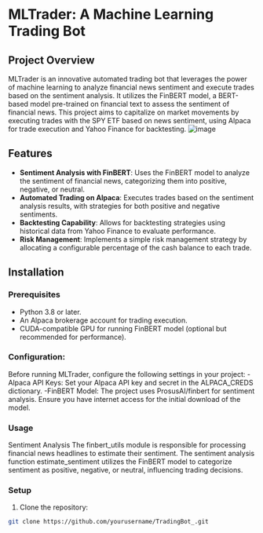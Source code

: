 # MLTrader: A Machine Learning Trading Bot

## Project Overview
MLTrader is an innovative automated trading bot that leverages the power of machine learning to analyze financial news sentiment and execute trades based on the sentiment analysis. It utilizes the FinBERT model, a BERT-based model pre-trained on financial text to assess the sentiment of financial news. This project aims to capitalize on market movements by executing trades with the SPY ETF based on news sentiment, using Alpaca for trade execution and Yahoo Finance for backtesting.
![image](https://github.com/siddharthprakash1/TradingBot_/assets/92435819/c98f0028-37f1-4644-8c0e-8ae2c2aa2f24)

## Features
- **Sentiment Analysis with FinBERT**: Uses the FinBERT model to analyze the sentiment of financial news, categorizing them into positive, negative, or neutral.
- **Automated Trading on Alpaca**: Executes trades based on the sentiment analysis results, with strategies for both positive and negative sentiments.
- **Backtesting Capability**: Allows for backtesting strategies using historical data from Yahoo Finance to evaluate performance.
- **Risk Management**: Implements a simple risk management strategy by allocating a configurable percentage of the cash balance to each trade.

## Installation

### Prerequisites
- Python 3.8 or later.
- An Alpaca brokerage account for trading execution.
- CUDA-compatible GPU for running FinBERT model (optional but recommended for performance).


### Configuration:
Before running MLTrader, configure the following settings in your project:
-Alpaca API Keys: Set your Alpaca API key and secret in the ALPACA_CREDS dictionary.
-FinBERT Model: The project uses ProsusAI/finbert for sentiment analysis. Ensure you have internet access for the initial download of the model.

### Usage
Sentiment Analysis
  The finbert_utils module is responsible for processing financial news headlines to estimate their sentiment. 
  The sentiment analysis function estimate_sentiment utilizes the FinBERT model to categorize sentiment as positive, negative, or neutral, influencing trading decisions.



### Setup
1. Clone the repository:
```bash
git clone https://github.com/yourusername/TradingBot_.git

